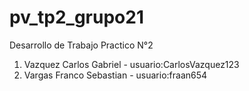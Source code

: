 # pv_tp2_grupo21
Desarrollo de Trabajo Practico N°2

1. Vazquez Carlos Gabriel - usuario:CarlosVazquez123
2. Vargas Franco Sebastian - usuario:fraan654 